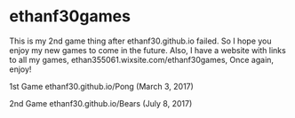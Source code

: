 # ethanf30games
This is my 2nd game thing after ethanf30.github.io failed.
So I hope you enjoy my new games to come in the future.
Also, I have a website with links to all my games, ethan355061.wixsite.com/ethanf30games,
Once again, enjoy!

1st Game ethanf30.github.io/Pong (March 3, 2017)

2nd Game ethanf30.github.io/Bears (July 8, 2017)
